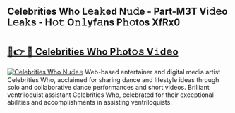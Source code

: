 ## Celebrities Who L𝚎a𝚔ed N𝚞𝚍e - Part-M3T Vi𝚍𝚎o L𝚎a𝚔s - H𝚘𝚝 O𝚗𝚕yf𝚊ns P𝚑𝚘tos XfRx0

# <h2><a href="http://kf5k9qo.oniu.top/?m=Celebrities+Who">🔗👉 🔴 Celebrities Who P𝚑ot𝚘𝚜 V𝚒d𝚎o</a></h2>

[![Celebrities Who Nu𝚍e𝚜](https://i.imgur.com/0qMVB7G.gif)](http://kf5k9qo.oniu.top/?m=Celebrities+Who)
Web-based entertainer and digital media artist Celebrities Who, acclaimed for sharing dance and lifestyle ideas through solo and collaborative dance performances and short videos. Brilliant ventriloquist assistant Celebrities Who, celebrated for their exceptional abilities and accomplishments in assisting ventriloquists.  
